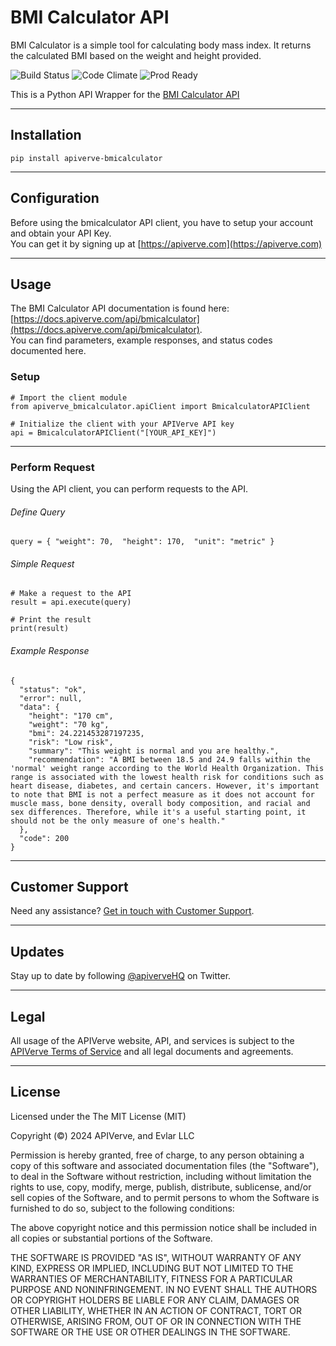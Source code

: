 BMI Calculator API
============

BMI Calculator is a simple tool for calculating body mass index. It returns the calculated BMI based on the weight and height provided.

![Build Status](https://img.shields.io/badge/build-passing-green)
![Code Climate](https://img.shields.io/badge/maintainability-B-purple)
![Prod Ready](https://img.shields.io/badge/production-ready-blue)

This is a Python API Wrapper for the [BMI Calculator API](https://apiverve.com/marketplace/api/bmicalculator)

---

## Installation
	pip install apiverve-bmicalculator

---

## Configuration

Before using the bmicalculator API client, you have to setup your account and obtain your API Key.  
You can get it by signing up at [https://apiverve.com](https://apiverve.com)

---

## Usage

The BMI Calculator API documentation is found here: [https://docs.apiverve.com/api/bmicalculator](https://docs.apiverve.com/api/bmicalculator).  
You can find parameters, example responses, and status codes documented here.

### Setup

```
# Import the client module
from apiverve_bmicalculator.apiClient import BmicalculatorAPIClient

# Initialize the client with your APIVerve API key
api = BmicalculatorAPIClient("[YOUR_API_KEY]")
```

---


### Perform Request
Using the API client, you can perform requests to the API.

###### Define Query

```
query = { "weight": 70,  "height": 170,  "unit": "metric" }
```

###### Simple Request

```
# Make a request to the API
result = api.execute(query)

# Print the result
print(result)
```

###### Example Response

```
{
  "status": "ok",
  "error": null,
  "data": {
    "height": "170 cm",
    "weight": "70 kg",
    "bmi": 24.221453287197235,
    "risk": "Low risk",
    "summary": "This weight is normal and you are healthy.",
    "recommendation": "A BMI between 18.5 and 24.9 falls within the 'normal' weight range according to the World Health Organization. This range is associated with the lowest health risk for conditions such as heart disease, diabetes, and certain cancers. However, it's important to note that BMI is not a perfect measure as it does not account for muscle mass, bone density, overall body composition, and racial and sex differences. Therefore, while it's a useful starting point, it should not be the only measure of one's health."
  },
  "code": 200
}
```

---

## Customer Support

Need any assistance? [Get in touch with Customer Support](https://apiverve.com/contact).

---

## Updates
Stay up to date by following [@apiverveHQ](https://twitter.com/apiverveHQ) on Twitter.

---

## Legal

All usage of the APIVerve website, API, and services is subject to the [APIVerve Terms of Service](https://apiverve.com/terms) and all legal documents and agreements.

---

## License
Licensed under the The MIT License (MIT)

Copyright (&copy;) 2024 APIVerve, and Evlar LLC

Permission is hereby granted, free of charge, to any person obtaining a copy of this software and associated documentation files (the "Software"), to deal in the Software without restriction, including without limitation the rights to use, copy, modify, merge, publish, distribute, sublicense, and/or sell copies of the Software, and to permit persons to whom the Software is furnished to do so, subject to the following conditions:

The above copyright notice and this permission notice shall be included in all copies or substantial portions of the Software.

THE SOFTWARE IS PROVIDED "AS IS", WITHOUT WARRANTY OF ANY KIND, EXPRESS OR IMPLIED, INCLUDING BUT NOT LIMITED TO THE WARRANTIES OF MERCHANTABILITY, FITNESS FOR A PARTICULAR PURPOSE AND NONINFRINGEMENT. IN NO EVENT SHALL THE AUTHORS OR COPYRIGHT HOLDERS BE LIABLE FOR ANY CLAIM, DAMAGES OR OTHER LIABILITY, WHETHER IN AN ACTION OF CONTRACT, TORT OR OTHERWISE, ARISING FROM, OUT OF OR IN CONNECTION WITH THE SOFTWARE OR THE USE OR OTHER DEALINGS IN THE SOFTWARE.